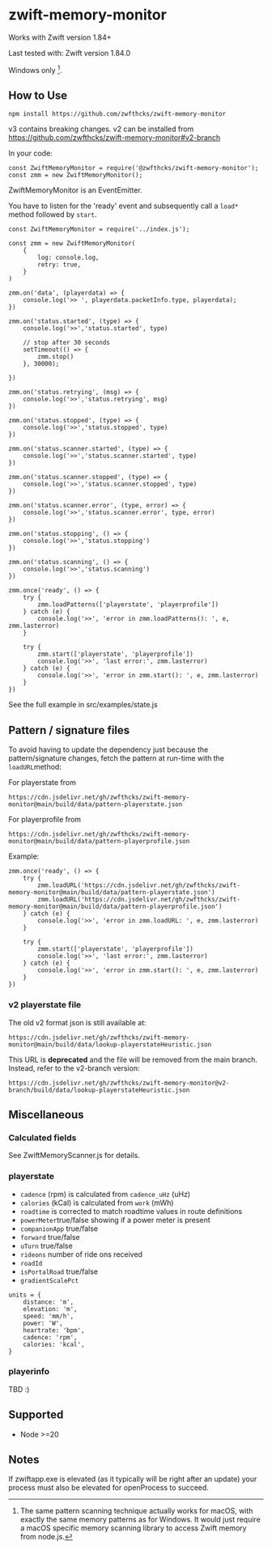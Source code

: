 # zwift-memory-monitor

Works with Zwift version 1.84+

Last tested with: Zwift version 1.84.0

Windows only [^1].


## How to Use

````
npm install https://github.com/zwfthcks/zwift-memory-monitor
`````

v3 contains breaking changes. v2 can be installed from https://github.com/zwfthcks/zwift-memory-monitor#v2-branch


In your code:

`````
const ZwiftMemoryMonitor = require('@zwfthcks/zwift-memory-monitor');
const zmm = new ZwiftMemoryMonitor();
`````

ZwiftMemoryMonitor is an EventEmitter.

You have to listen for the 'ready' event and subsequently call a ``load*`` method followed by ```start```.

```
const ZwiftMemoryMonitor = require('../index.js');

const zmm = new ZwiftMemoryMonitor(
    {
        log: console.log,
        retry: true,
    }
)

zmm.on('data', (playerdata) => {
    console.log('>> ', playerdata.packetInfo.type, playerdata);
})

zmm.on('status.started', (type) => {
    console.log('>>','status.started', type)

    // stop after 30 seconds 
    setTimeout(() => {
        zmm.stop()    
    }, 30000);

})

zmm.on('status.retrying', (msg) => {
    console.log('>>','status.retrying', msg)
})

zmm.on('status.stopped', (type) => {
    console.log('>>','status.stopped', type)
})

zmm.on('status.scanner.started', (type) => {
    console.log('>>','status.scanner.started', type)
})

zmm.on('status.scanner.stopped', (type) => {
    console.log('>>','status.scanner.stopped', type)
})

zmm.on('status.scanner.error', (type, error) => {
    console.log('>>','status.scanner.error', type, error)
})

zmm.on('status.stopping', () => {
    console.log('>>','status.stopping')
})

zmm.on('status.scanning', () => {
    console.log('>>','status.scanning')
})

zmm.once('ready', () => {
    try {
        zmm.loadPatterns(['playerstate', 'playerprofile'])
    } catch (e) {
        console.log('>>', 'error in zmm.loadPatterns(): ', e, zmm.lasterror)
    }

    try {
        zmm.start(['playerstate', 'playerprofile'])
        console.log('>>', 'last error:', zmm.lasterror)
    } catch (e) {
        console.log('>>', 'error in zmm.start(): ', e, zmm.lasterror)
    }
})

```


See the full example in src/examples/state.js


## Pattern / signature files

To avoid having to update the dependency just because the pattern/signature changes, fetch the pattern at run-time with the ```loadURL```method:

For playerstate from

```
https://cdn.jsdelivr.net/gh/zwfthcks/zwift-memory-monitor@main/build/data/pattern-playerstate.json
```


For playerprofile from

```
https://cdn.jsdelivr.net/gh/zwfthcks/zwift-memory-monitor@main/build/data/pattern-playerprofile.json
```

Example:

```
zmm.once('ready', () => {
    try {
        zmm.loadURL('https://cdn.jsdelivr.net/gh/zwfthcks/zwift-memory-monitor@main/build/data/pattern-playerstate.json')
        zmm.loadURL('https://cdn.jsdelivr.net/gh/zwfthcks/zwift-memory-monitor@main/build/data/pattern-playerprofile.json')
    } catch (e) {
        console.log('>>', 'error in zmm.loadURL: ', e, zmm.lasterror)
    }

    try {
        zmm.start(['playerstate', 'playerprofile'])
        console.log('>>', 'last error:', zmm.lasterror)
    } catch (e) {
        console.log('>>', 'error in zmm.start(): ', e, zmm.lasterror)
    }
})
```

### v2 playerstate file

The old v2 format json is still available at:

```
https://cdn.jsdelivr.net/gh/zwfthcks/zwift-memory-monitor@main/build/data/lookup-playerstateHeuristic.json
```

This URL is **deprecated** and the file will be removed from the main branch. Instead, refer to the v2-branch version:

```
https://cdn.jsdelivr.net/gh/zwfthcks/zwift-memory-monitor@v2-branch/build/data/lookup-playerstateHeuristic.json
```




## Miscellaneous

### Calculated fields

See ZwiftMemoryScanner.js for details.

### playerstate


- ```cadence``` (rpm) is calculated from ````cadence_uHz```` (uHz)
- ````calories```` (kCal) is calculated from ````work```` (mWh)
- ```roadtime``` is corrected to match roadtime values in route definitions
- ``powerMeter``true/false showing if a power meter is present
- ``companionApp`` true/false
- ``forward``  true/false
- ``uTurn``  true/false
- ``rideons`` number of ride ons received
- ``roadId`` 
- ``isPortalRoad``  true/false
- ``gradientScalePct`` 

```
units = {
    distance: 'm',
    elevation: 'm',
    speed: 'mm/h',
    power: 'W',
    heartrate: 'bpm',
    cadence: 'rpm',
    calories: 'kcal',
}
```

### playerinfo

TBD :) 


## Supported

- Node >=20


## Notes

If zwiftapp.exe is elevated (as it typically will be right after an update) your process must also be elevated for openProcess to succeed.

  
  



[^1]: The same pattern scanning technique actually works for macOS, with exactly the same memory patterns as for Windows. It would just require a macOS specific memory scanning library to access Zwift memory from node.js.
